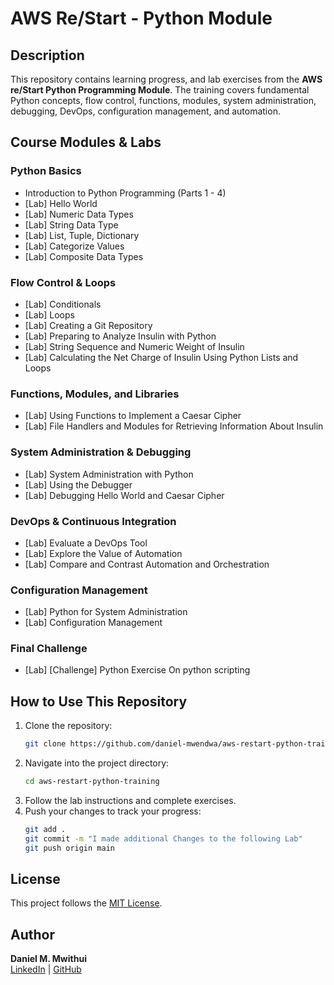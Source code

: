 # AWS Re/Start - Python Module 
  
## Description 
This repository contains learning progress, and lab exercises from the **AWS re/Start Python Programming Module**. The training covers fundamental Python concepts, flow control, functions, modules, system administration, debugging, DevOps, configuration management, and automation.     
    
## Course Modules & Labs           

### **Python Basics** 
- Introduction to Python Programming (Parts 1 - 4) 
- [Lab] Hello World
- [Lab] Numeric Data Types
- [Lab] String Data Type
- [Lab] List, Tuple, Dictionary
- [Lab] Categorize Values 
- [Lab] Composite Data Types

### **Flow Control & Loops**
- [Lab] Conditionals
- [Lab] Loops
- [Lab] Creating a Git Repository
- [Lab] Preparing to Analyze Insulin with Python
- [Lab] String Sequence and Numeric Weight of Insulin
- [Lab] Calculating the Net Charge of Insulin Using Python Lists and Loops

### **Functions, Modules, and Libraries**
- [Lab] Using Functions to Implement a Caesar Cipher
- [Lab] File Handlers and Modules for Retrieving Information About Insulin

### **System Administration & Debugging**
- [Lab] System Administration with Python
- [Lab] Using the Debugger
- [Lab] Debugging Hello World and Caesar Cipher

### **DevOps & Continuous Integration**
- [Lab] Evaluate a DevOps Tool
- [Lab] Explore the Value of Automation
- [Lab] Compare and Contrast Automation and Orchestration

### **Configuration Management**
- [Lab] Python for System Administration
- [Lab] Configuration Management

### **Final Challenge**
- [Lab] [Challenge] Python Exercise On python scripting

## How to Use This Repository
1. Clone the repository:
   ```sh
   git clone https://github.com/daniel-mwendwa/aws-restart-python-training.git
   ```
2. Navigate into the project directory:
   ```sh
   cd aws-restart-python-training
   ```
3. Follow the lab instructions and complete exercises.
4. Push your changes to track your progress:
   ```sh
   git add .
   git commit -m "I made additional Changes to the following Lab"  
   git push origin main
   ```

## License
This project follows the [MIT License](LICENSE).

## Author
**Daniel M. Mwithui**  
[LinkedIn](https://www.linkedin.com/in/daniel-mwendwa-mwithui/) | [GitHub](https://github.com/daniel-mwendwa)
